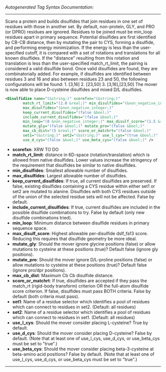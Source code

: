 _Autogenerated Tag Syntax Documentation:_

---
Scans a protein and builds disulfides that join residues in one set of residues with those in another set. By default, non-protein, GLY, and PRO (or DPRO) residues are ignored. Residues to be joined must be min_loop residues apart in primary sequence. Potential disulfides are first identified by CB-CB distance, then by mutating the pair to CYS, forming a disulfide, and performing energy minimization. If the energy is less than the user-specified cutoff, it is compared with a set of rotations and translations for all known disulfides. If the "distance" resulting from this rotation and translation is less than the user-specified match_rt_limit, the pairing is considered a valid disulfide bond. Once valid disulfides are found, they are combinatorially added. For example, if disulfides are identified between residues 3 and 16 and also between residues 23 and 50, the following configurations will be found: 1. [3,16] 2. [23,50] 3. [3,16],[23,50] The mover is now able to place D-cysteine disulfides and mixed D/L disulfides.

```xml
<Disulfidize name="(&string;)" scorefxn="(&string;)"
        match_rt_limit="(2.0 &real;)" min_disulfides="(&non_negative_integer;)"
        max_disulfides="(&non_negative_integer;)"
        keep_current_disulfides="(false &bool;)"
        include_current_disulfides="(false &bool;)"
        min_loop="(8 &non_negative_integer;)" max_disulf_score="(1.5 &real;)"
        mutate_gly="(false &bool;)" mutate_pro="(false &bool;)"
        max_cb_dist="(5 &real;)" score_or_matchrt="(false &bool;)"
        set1="(&string;)" set2="(&string;)" use_l_cys="(true &bool;)"
        use_d_cys="(false &bool;)" use_beta_cys="(false &bool;)" />
```

-   **scorefxn**: XRW TO DO
-   **match_rt_limit**: distance in 6D-space (rotation/translation) which is allowed from native disulfides. Lower values increase the stringency of the requirement that disulfides be similar to native disulfides.
-   **min_disulfides**: Smallest allowable number of disulfides.
-   **max_disulfides**: Largest allowable number of disulfides.
-   **keep_current_disulfides**: If true, all current disulfides are preserved. If false, existing disulfides containing a CYS residue within either set1 or set2 are mutated to alanine. Disulfides with both CYS residues outside of the union of the selected residue sets will not be affected. False by default.
-   **include_current_disulfides**: If true, current disulfides are included in the possible disulfide combinations to try. False by default (only new disulfide combinations tried).
-   **min_loop**: Minimum distance between disulfide residues in primary sequence space.
-   **max_disulf_score**: Highest allowable per-disulfide dslf_fa13 score. Reducing this requires that disulfide geometry be more ideal.
-   **mutate_gly**: Should the mover ignore glycine positions (false) or allow mutations to cysteine at these positions (true)? Default false (ignore gly positions).
-   **mutate_pro**: Should the mover ignore D/L-proline positions (false) or allow mutations to cysteine at these positions (true)? Default false (ignore pro/dpr positions).
-   **max_cb_dist**: Maximum Cb Cb disulfide distance.
-   **score_or_matchrt**: If true, disulfides are accepted if they pass the match_rt (rigid-body transform) criterion OR the full-atom disulfide score criterion. If false, disulfides must pass BOTH criteria. False by default (both criteria must pass).
-   **set1**: Name of a residue selector which identifies a pool of residues which can connect to residues in set2. (Default: all residues)
-   **set2**: Name of a residue selector which identifies a pool of residues which can connect to residues in set1. (Default: all residues)
-   **use_l_cys**: Should the mover consider placing L-cysteine? True by default.
-   **use_d_cys**: Should the mover consider placing D-cysteine? False by default. (Note that at least one of use_l_cys, use_d_cys, or use_beta_cys must be set to "true".)
-   **use_beta_cys**: Should the mover consider placing beta-3-cysteine at beta-amino acid positions? False by default. (Note that at least one of use_l_cys, use_d_cys, or use_beta_cys must be set to "true".)

---
